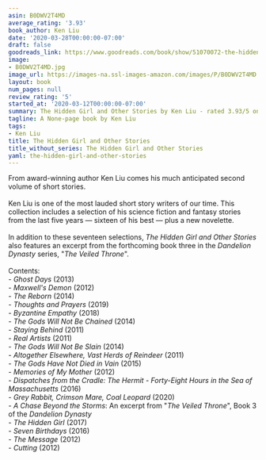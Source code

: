 ```yaml
---
asin: B0DWV2T4MD
average_rating: '3.93'
book_author: Ken Liu
date: '2020-03-28T00:00:00-07:00'
draft: false
goodreads_link: https://www.goodreads.com/book/show/51070072-the-hidden-girl-and-other-stories
image:
- B0DWV2T4MD.jpg
image_url: https://images-na.ssl-images-amazon.com/images/P/B0DWV2T4MD.01._SCLZZZZZZZ.jpg
layout: book
num_pages: null
review_rating: '5'
started_at: '2020-03-12T00:00:00-07:00'
summary: The Hidden Girl and Other Stories by Ken Liu - rated 3.93/5 on Goodreads
tagline: A None-page book by Ken Liu
tags:
- Ken Liu
title: The Hidden Girl and Other Stories
title_without_series: The Hidden Girl and Other Stories
yaml: the-hidden-girl-and-other-stories
---
```


From award-winning author Ken Liu comes his much anticipated second volume of short stories.<br /><br />Ken Liu is one of the most lauded short story writers of our time. This collection includes a selection of his science fiction and fantasy stories from the last five years — sixteen of his best — plus a new novelette.<br /><br />In addition to these seventeen selections, <i>The Hidden Girl and Other Stories</i> also features an excerpt from the forthcoming book three in the <i>Dandelion Dynasty</i> series, "<i>The Veiled Throne</i>".<br /><br />Contents:<br />- <i>Ghost Days</i> (2013)<br />- <i>Maxwell's Demon</i> (2012)<br />- <i>The Reborn</i> (2014)<br />- <i>Thoughts and Prayers</i> (2019)<br />- <i>Byzantine Empathy</i> (2018)<br />- <i>The Gods Will Not Be Chained</i> (2014)<br />- <i>Staying Behind</i> (2011)<br />- <i>Real Artists</i> (2011)<br />- <i>The Gods Will Not Be Slain</i> (2014)<br />- <i>Altogether Elsewhere, Vast Herds of Reindeer</i> (2011)<br />- <i>The Gods Have Not Died in Vain</i> (2015)<br />- <i>Memories of My Mother</i> (2012)<br />- <i>Dispatches from the Cradle: The Hermit - Forty-Eight Hours in the Sea of Massachusetts</i> (2016)<br />- <i>Grey Rabbit, Crimson Mare, Coal Leopard</i> (2020)<br />- <i>A Chase Beyond the Storms</i>: An excerpt from "<i>The Veiled Throne</i>", Book 3 of the <i>Dandelion Dynasty</i><br />- <i>The Hidden Girl</i> (2017)<br />- <i>Seven Birthdays</i> (2016)<br />- <i>The Message</i> (2012)<br />- <i>Cutting</i> (2012)<br /><br />